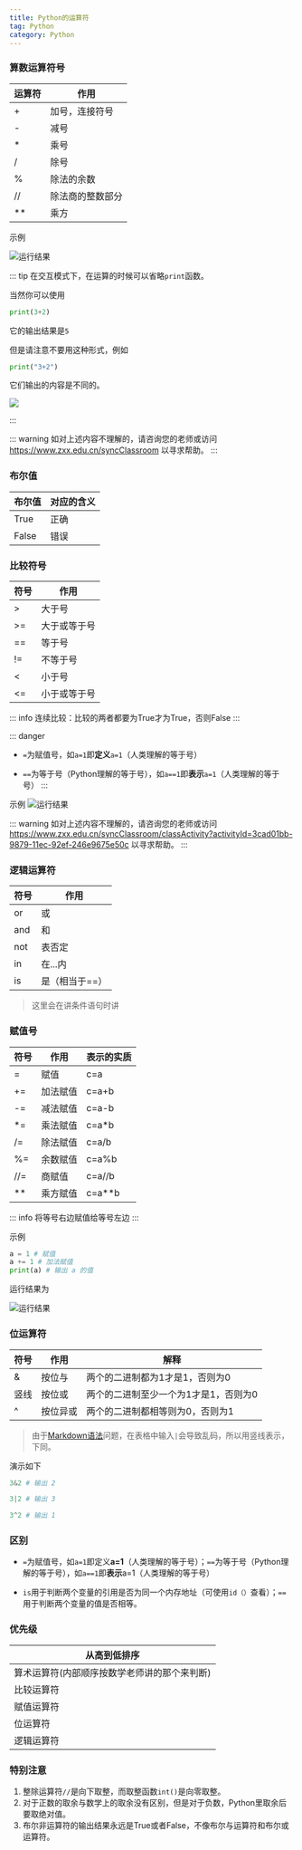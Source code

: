 ```yaml
---
title: Python的运算符
tag: Python
category: Python
---
```


### 算数运算符号
 | 运算符 | 作用 |
 |---|---|
 | + | 加号，连接符号 |
 | - | 减号 |
 | * | 乘号 | 
 | / | 除号 |
 | % | 除法的余数 |
 | // | 除法商的整数部分 |
 | ** | 乘方 |
 
 示例

![运行结果](https://image.hestudio.net/img/2022/12/11/63959f9c3d2bf.jpg)

::: tip
在交互模式下，在运算的时候可以省略`print`函数。

当然你可以使用
```python 
print(3+2)
``` 
它的输出结果是`5`

但是请注意不要用这种形式，例如
```python 
print("3+2")
```
它们输出的内容是不同的。

![](https://image.hestudio.net/img/2023/03/28/64225eb2d26a4.jpeg)


:::

::: warning 
如对上述内容不理解的，请咨询您的老师或访问 https://www.zxx.edu.cn/syncClassroom 以寻求帮助。
::: 

### 布尔值
| 布尔值 | 对应的含义 | 
|---|---|
| True | 正确 | 
| False | 错误 | 

### 比较符号
| 符号 | 作用 |
|---|---|
| > | 大于号 |
| >= | 大于或等于号 |
| == | 等于号 |
| != | 不等于号 |
| < | 小于号 | 
| <= | 小于或等于号 | 

::: info 
连续比较：比较的两者都要为True才为True，否则False
::: 

::: danger 
* `=`为赋值号，如`a=1`即**定义**`a=1`（人类理解的等于号）

* `==`为等于号（Python理解的等于号），如`a==1`即**表示**`a=1`（人类理解的等于号）
::: 

示例
![运行结果](https://image.hestudio.net/img/2022/12/11/63959fa11a517.jpg)

::: warning 
如对上述内容不理解的，请咨询您的老师或访问 https://www.zxx.edu.cn/syncClassroom/classActivity?activityId=3cad01bb-9879-11ec-92ef-246e9675e50c 以寻求帮助。
::: 

### 逻辑运算符
| 符号 | 作用 | 
|---|---|
| or | 或 | 
| and | 和 | 
| not | 表否定 |
| in | 在...内 | 
| is | 是（相当于==）|

> 这里会在讲条件语句时讲

### 赋值号
| 符号 | 作用 | 表示的实质|
|---|---|---|
| = | 赋值 | c=a |
| += | 加法赋值 | c=a+b |
| -= | 减法赋值 | c=a-b |
| *= | 乘法赋值 | c=a*b |
| /= | 除法赋值 | c=a/b |
| %= | 余数赋值 | c=a%b |
| //= | 商赋值 | c=a//b |
| ** | 乘方赋值 | c=a**b |

::: info 
将等号右边赋值给等号左边
::: 

示例
```python
a = 1 # 赋值
a += 1 # 加法赋值
print(a) # 输出 a 的值
```
运行结果为

![运行结果](https://image.hestudio.net/img/2022/12/11/63959fa4532cf.jpg)

### 位运算符
| 符号 | 作用 | 解释
|---|---|---|
| & | 按位与 | 两个的二进制都为1才是1，否则为0 |
| 竖线 | 按位或 | 两个的二进制至少一个为1才是1，否则为0 |
| ^ | 按位异或 | 两个的二进制都相等则为0，否则为1 |

> 由于[Markdown语法](https://docs.github.com/cn/get-started/writing-on-github/getting-started-with-writing-and-formatting-on-github/basic-writing-and-formatting-syntax)问题，在表格中输入`|`会导致乱码，所以用竖线表示，下同。

演示如下
```python
3&2 # 输出 2

3|2 # 输出 3

3^2 # 输出 1
```

### 区别
* `=`为赋值号，如`a=1`即定义**a=1**（人类理解的等于号）；`==`为等于号（Python理解的等于号），如`a==1`即**表示**a=1（人类理解的等于号）

* `is`用于判断两个变量的引用是否为同一个内存地址（可使用`id（）`查看）；`==` 用于判断两个变量的值是否相等。

### 优先级
| 从高到低排序 |
|---|
| 算术运算符(内部顺序按数学老师讲的那个来判断) |
| 比较运算符 |
| 赋值运算符 |
| 位运算符 |
| 逻辑运算符 |

### 特别注意
1. 整除运算符`//`是向下取整，而取整函数`int()`是向零取整。
2. 对于正数的取余与数学上的取余没有区别，但是对于负数，Python里取余后要取绝对值。
3. 布尔非运算符的输出结果永远是True或者False，不像布尔与运算符和布尔或运算符。

<Share colorful />
